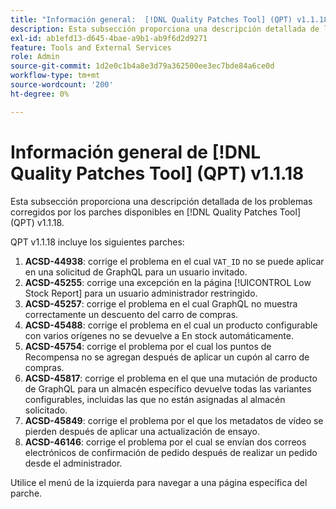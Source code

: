 ```yaml
---
title: "Información general:  [!DNL Quality Patches Tool] (QPT) v1.1.18"
description: Esta subsección proporciona una descripción detallada de los problemas corregidos por los parches disponibles en  [!DNL Quality Patches Tool] (QPT) v1.1.18.
exl-id: ab1efd13-d645-4bae-a9b1-ab9f6d2d9271
feature: Tools and External Services
role: Admin
source-git-commit: 1d2e0c1b4a8e3d79a362500ee3ec7bde84a6ce0d
workflow-type: tm+mt
source-wordcount: '200'
ht-degree: 0%

---
```


# Información general de [!DNL Quality Patches Tool] (QPT) v1.1.18

Esta subsección proporciona una descripción detallada de los problemas corregidos por los parches disponibles en [!DNL Quality Patches Tool] (QPT) v1.1.18.

QPT v1.1.18 incluye los siguientes parches:

1. **ACSD-44938**: corrige el problema en el cual `VAT_ID` no se puede aplicar en una solicitud de GraphQL para un usuario invitado.
1. **ACSD-45255**: corrige una excepción en la página [!UICONTROL Low Stock Report] para un usuario administrador restringido.
1. **ACSD-45257**: corrige el problema en el cual GraphQL no muestra correctamente un descuento del carro de compras.
1. **ACSD-45488**: corrige el problema en el cual un producto configurable con varios orígenes no se devuelve a En stock automáticamente.
1. **ACSD-45754**: corrige el problema por el cual los puntos de Recompensa no se agregan después de aplicar un cupón al carro de compras.
1. **ACSD-45817**: corrige el problema en el que una mutación de producto de GraphQL para un almacén específico devuelve todas las variantes configurables, incluidas las que no están asignadas al almacén solicitado.
1. **ACSD-45849**: corrige el problema por el que los metadatos de vídeo se pierden después de aplicar una actualización de ensayo.
1. **ACSD-46146**: corrige el problema por el cual se envían dos correos electrónicos de confirmación de pedido después de realizar un pedido desde el administrador.

Utilice el menú de la izquierda para navegar a una página específica del parche.
